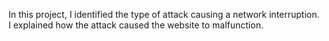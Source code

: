 In this project, I identified the type of attack causing a network interruption. I explained how the attack caused the website to malfunction.
